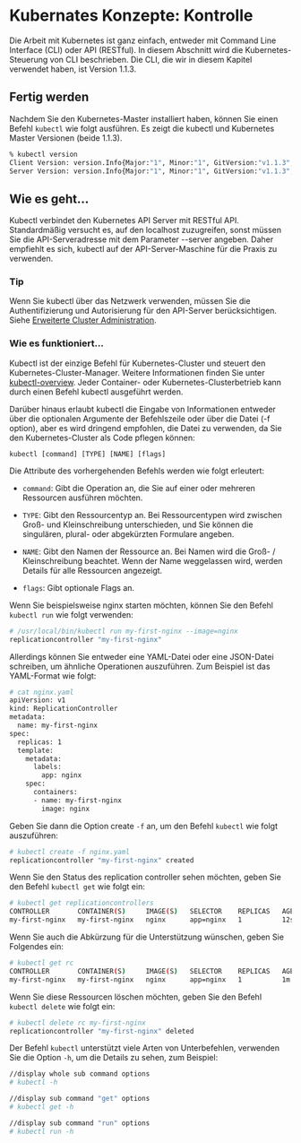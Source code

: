 # Kubernates Konzepte: Kontrolle

Die Arbeit mit Kubernetes ist ganz einfach, entweder mit Command Line Interface (CLI) oder API (RESTful). In diesem Abschnitt wird die Kubernetes-Steuerung von CLI beschrieben. Die CLI, die wir in diesem Kapitel verwendet haben, ist Version 1.1.3.

## Fertig werden

Nachdem Sie den Kubernetes-Master installiert haben, können Sie einen Befehl `kubectl` wie folgt ausführen. Es zeigt die kubectl und Kubernetes Master Versionen (beide 1.1.3).

```sh
% kubectl version
Client Version: version.Info{Major:"1", Minor:"1", GitVersion:"v1.1.3", GitCommit:"6a81b50c7e97bbe0ade075de55ab4fa34f049dc2", GitTreeState:"clean"}
Server Version: version.Info{Major:"1", Minor:"1", GitVersion:"v1.1.3", GitCommit:"6a81b50c7e97bbe0ade075de55ab4fa34f049dc2", GitTreeState:"clean"}

```

## Wie es geht…

Kubectl verbindet den Kubernetes API Server mit RESTful API. Standardmäßig versucht es, auf den localhost zuzugreifen, sonst müssen Sie die API-Serveradresse mit dem Parameter --server angeben. Daher empfiehlt es sich, kubectl auf der API-Server-Maschine für die Praxis zu verwenden.

### Tip

Wenn Sie kubectl über das Netzwerk verwenden, müssen Sie die Authentifizierung und Autorisierung für den API-Server berücksichtigen. Siehe [Erweiterte Cluster Administration](../kubernetes-adv-administration).

### Wie es funktioniert…

Kubectl ist der einzige Befehl für Kubernetes-Cluster und steuert den Kubernetes-Cluster-Manager.
Weitere Informationen finden Sie unter [kubectl-overview](http://kubernetes.io/docs/user-guide/kubectl-overview/).
Jeder Container- oder Kubernetes-Clusterbetrieb kann durch einen Befehl kubectl ausgeführt werden.

Darüber hinaus erlaubt kubectl die Eingabe von Informationen entweder über die optionalen Argumente der Befehlszeile oder über die Datei (-f option), aber es wird dringend empfohlen, die Datei zu verwenden, da Sie den Kubernetes-Cluster als Code pflegen können:

`kubectl [command] [TYPE] [NAME] [flags]`

Die Attribute des vorhergehenden Befehls werden wie folgt erleutert:

* `command`: Gibt die Operation an, die Sie auf einer oder mehreren Ressourcen ausführen möchten.

* `TYPE`: Gibt den Ressourcentyp an. Bei Ressourcentypen wird zwischen Groß- und Kleinschreibung unterschieden, und Sie können die singulären, plural- oder abgekürzten Formulare angeben.

* `NAME`: Gibt den Namen der Ressource an. Bei Namen wird die Groß- / Kleinschreibung beachtet. Wenn der Name weggelassen wird, werden Details für alle Ressourcen angezeigt.

* `flags`: Gibt optionale Flags an.

Wenn Sie beispielsweise nginx starten möchten, können Sie den Befehl `kubectl run` wie folgt verwenden:

```sh
# /usr/local/bin/kubectl run my-first-nginx --image=nginx
replicationcontroller "my-first-nginx"
```

Allerdings können Sie entweder eine YAML-Datei oder eine JSON-Datei schreiben, um ähnliche Operationen auszuführen. Zum Beispiel ist das YAML-Format wie folgt:

```sh
# cat nginx.yaml
apiVersion: v1
kind: ReplicationController
metadata:
  name: my-first-nginx
spec:
  replicas: 1
  template:
    metadata:
      labels:
        app: nginx
    spec:
      containers:
      - name: my-first-nginx
        image: nginx

```

Geben Sie dann die Option create `-f` an, um den Befehl `kubectl` wie folgt auszuführen:

```sh
# kubectl create -f nginx.yaml
replicationcontroller "my-first-nginx" created
```

Wenn Sie den Status des replication controller sehen möchten, geben Sie den Befehl `kubectl get` wie folgt ein:

```sh
# kubectl get replicationcontrollers
CONTROLLER       CONTAINER(S)     IMAGE(S)   SELECTOR    REPLICAS   AGE
my-first-nginx   my-first-nginx   nginx      app=nginx   1          12s
```

Wenn Sie auch die Abkürzung für die Unterstützung wünschen, geben Sie Folgendes ein:

```sh
# kubectl get rc
CONTROLLER       CONTAINER(S)     IMAGE(S)   SELECTOR    REPLICAS   AGE
my-first-nginx   my-first-nginx   nginx      app=nginx   1          1m
```

Wenn Sie diese Ressourcen löschen möchten, geben Sie den Befehl `kubectl delete` wie folgt ein:

```sh
# kubectl delete rc my-first-nginx
replicationcontroller "my-first-nginx" deleted
```

Der Befehl `kubectl` unterstützt viele Arten von Unterbefehlen, verwenden Sie die Option `-h`, um die Details zu sehen, zum Beispiel:

```sh
//display whole sub command options
# kubectl -h

//display sub command "get" options
# kubectl get -h

//display sub command "run" options
# kubectl run -h

```
